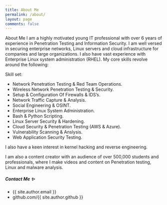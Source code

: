 ```yaml
---
title: About Me
permalink: /about/
layout: page
comments: false
---
```


About Me
I am a highly motivated young IT professional with over 6 years of experience in Penetration Testing and Information Security. I am well versed in securing enterprise networks, Linux servers and cloud infrastructure for companies and large organizations. I also have vast experience with Enterprise Linux system administration (RHEL). My core skills revolve around the following:

Skill set:
- Network Penetration Testing & Red Team Operations.
- Wireless Network Penetration Testing & Security.
- Setup & Configuration Of Firewalls & IDS’s.
- Network Traffic Capture & Analysis.
- Social Engineering & OSINT.
- Enterprise Linux System Administration.
- Bash & Python Scripting.
- Linux Server Security & Hardening.
- Cloud Security & Penetration Testing (AWS & Azure).
- Vulnerability Scanning & Anslysis.
- Web Application Security Testing.

I also have a keen interest in kernel hacking and reverse engineering. 

I am also a content creator with an audience of over 500,000 students and professionals, where I make videos and content on Penetration testing, Linux and malware analysis.



##### Contact Me ✨

- {{ site.author.email }}
- github.com/{{ site.author.github }}
